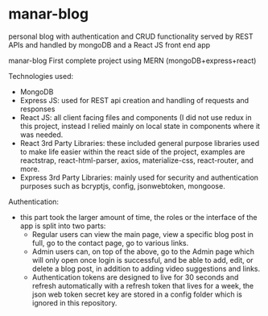 # manar-blog
personal blog with authentication and CRUD functionality served by REST APIs and handled by mongoDB and a React JS front end app

manar-blog
First complete project using MERN (mongoDB+express+react)

Technologies used:

- MongoDB
- Express JS: used for REST api creation and handling of requests and responses
- React JS: all client facing files and components (I did not use redux in this project, instead I relied mainly on local state in components where it was needed.
- React 3rd Party Libraries: these included general purpose libraries used to make life easier within the react side of the project, examples are reactstrap, react-html-parser, axios, materialize-css, react-router, and more.
- Express 3rd Party Libraries: mainly used for security and authentication purposes such as bcryptjs, config, jsonwebtoken, mongoose.

Authentication:

- this part took the larger amount of time, the roles or the interface of the app is split into two parts:
  - Regular users can view the main page, view a specific blog post in full, go to the contact page, go to various links.
  - Admin users can, on top of the above, go to the Admin page which will only open once login is successful, and be able to add, edit, or delete a blog post, in addition to adding video suggestions and links.
  - Authentication tokens are designed to live for 30 seconds and refresh automatically with a refresh token that lives for a week, the json web token secret key are stored in a config folder which is ignored in this repository.
